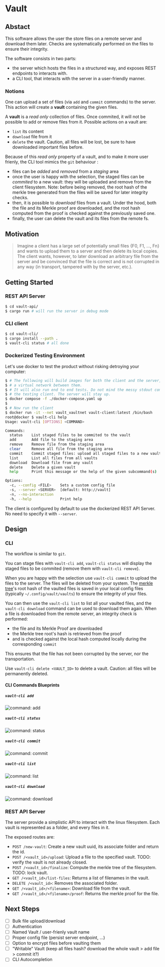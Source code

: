 # Vault

## Abstact

This software allows the user the store files on a remote server and download
them later. Checks are systematically performed on the files to ensure their
integrity.

The software consists in two parts:

- the server which hosts the files in a structured way, and exposes REST
  endpoints to interacts with.
- a CLI tool, that interacts with the server in a user-friendly manner.

### Notions

One can upload a set of files (via `add` and `commit` commands) to the server.
This action will create a **vault** containing the given files.

A **vault** is a _read only_ collection of files. Once commited, it will not be
possible to add or remove files from it. Possible actions on a vault are:

- `list` its content
- `download` file from it
- `delete` the vault. Caution, all files will be lost, be sure to have
  downloaded important files before.

Because of this _read only_ property of a vault, and to make it more user
frienly, the CLI tool mimics the `git` behaviour :

- files can be _added_ and _removed_ from a _staging_ area
- once the user is happy with the selection, the staged files can be _commited_
  to a new vault: they will be uploaded and remove from the client filesystem.
  Note: before being removed, the root hash of the merkle tree generated from
  the files will be saved for later integrity checks.
- then, it is possible to _download_ files from a vault. Under the hood, both
  the file and its Merkle proof are downloaded, and the root hash computed from
  the proof is checked against the previously saved one.
- finally, the user can delete the vault and its files from the remote fs.

## Motivation

> Imagine a client has a large set of potentially small files {F0, F1, …, Fn}
> and wants to upload them to a server and then delete its local copies. The
> client wants, however, to later download an arbitrary file from the server and
> be convinced that the file is correct and is not corrupted in any way (in
> transport, tampered with by the server, etc.).

## Getting Started

### REST API Server

```sh
$ cd vault-api/
$ cargo run # will run the server in debug mode
```

### CLI client

```sh
$ cd vault-cli/
$ cargo install --path .
$ vault-cli status # all done
```

### Dockerized Testing Environment

Let's use docker to test the product without risking detroying your computer:

```sh
$ # The following will build images for both the client and the server, and create
$ # a virtual network between them.
$ # It will also run end to end tests. Do not mind the messy stdout coming from
$ # the testing client. The server will stay up.
$ docker compose -f ./docker-compose.yaml up
$
$ # Now run the client
$ docker run -it --net vault_vaultnet vault-client:latest /bin/bash
root@docker $ vault-cli help
Usage: vault-cli [OPTIONS] <COMMAND>

Commands:
  status    List staged files to be commited to the vault
  add       Add file to the staging area
  remove    Remove file from the staging area
  clear     Remove all file from the staging area
  commit    Commit staged files: upload all staged files to a new vault and delete them
  list      List all files from all vaults
  download  Download file from any vault
  delete    Delete a given vault
  help      Print this message or the help of the given subcommand(s)

Options:
  -c, --config <FILE>    Sets a custom config file
  -s, --server <SERVER>  [default: http://vault]
  -n, --no-interaction   
  -h, --help             Print help
```

The client is configured by default to use the dockerized REST API Server. No
need to specify it with `--server`.

## Design

### CLI

The workflow is similar to `git`.

You can stage files with `vault-cli add`, `vault-cli status` will display the
staged files to be commited (remove them with `vault-cli remove`).

When you are happy with the selection use `vault-cli commit` to upload the files
to the server. The files will be deleted from your system. The
[merkle tree](https://www.wikiwand.com/en/Merkle_tree)'s root hash of the
vaulted files is saved in your local config files (typically
`~/.config/vault/vaults`) to ensure the integrity of your files.

You can then use the `vault-cli list` to list all your vaulted files, and the
`vault-cli download` command can be used to download them again. When a file is
downloaded from the remote server, an integrity check is performed:

- the file and its Merkle Proof are downloaded
- the Merkle tree root's hash is retrieved from the proof
- and is checked against the local hash computed locally during the
  corresponding `commit`

This ensures that the file has not been corrupted by the server, nor the
transportation.

Use `vault-cli delete <VAULT_ID>` to delete a vault. Caution: all files will be
permanently deleted.

#### CLI Commands Blueprints

##### `vault-cli add`

![command: add](./.assets/add.png)

##### `vault-cli status`

![command: status](./.assets/status.png)

##### `vault-cli commit`

![command: commit](./.assets/commit.png)

##### `vault-cli list`

![command: list](./.assets/list.png)

##### `vault-cli download`

![command: download](./.assets/download.png)

### REST API Server

The server provide a simplistic API to interact with the linux filesystem. Each
vault is represented as a folder, and every files in it.

The exposed routes are:

- `POST /new-vault`: Create a new vault uuid, its associate folder and return
  the id.
- `POST /<vault_id>/upload`: Upload a file to the specified vault. TODO: verify
  the vault is not already closed.
- `POST /<vault_id>/finalize`: Compute the merkle tree of the filesystem. TODO:
  lock vault.
- `GET /<vault_id>/list-files`: Returns a list of filenames in the vault.
- `DELETE /<vault_id>`: Removes the associated folder.
- `GET /<vault_id>/<filename>`: Download file from the vault.
- `GET /<vault_id>/<filename>/proof`: Returns the merkle proof for the file.

## Next Steps

- [ ] Bulk file upload/download
- [ ] Authentication
- [ ] Named Vault / user-frienly vault name
- [ ] Proper config file (persist server endpoint, ...)
- [ ] Option to encrypt files before vaulting them
- [ ] "Writable" Vault (keep all files hash? download the whole vault > add file
      > commit it?)
- [ ] CLI Autocompletion
